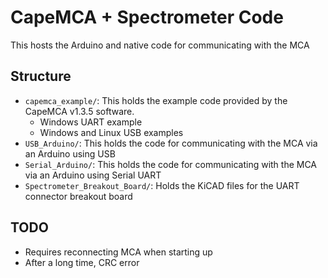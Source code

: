 # CapeMCA + Spectrometer Code

This hosts the Arduino and native code for communicating with the MCA

## Structure
* `capemca_example/`: This holds the example code provided by the CapeMCA v1.3.5 software.
    * Windows UART example
    * Windows and Linux USB examples
* `USB_Arduino/`: This holds the code for communicating with the MCA via an Arduino using USB
* `Serial_Arduino/`: This holds the code for communicating with the MCA via an Arduino using Serial UART
* `Spectrometer_Breakout_Board/`: Holds the KiCAD files for the UART connector breakout board

## TODO
* Requires reconnecting MCA when starting up
* After a long time, CRC error
